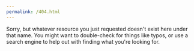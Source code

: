 ```yaml
---
permalink: /404.html
---
```

Sorry, but whatever resource you just requested doesn't exist here under that name. You might want to double-check for things like typos, or use a search engine to help out with finding what you're looking for.
